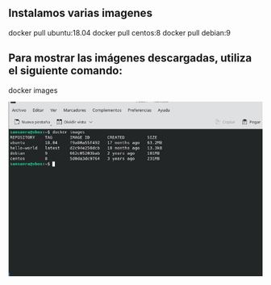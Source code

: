 ## Instalamos varias imagenes

docker pull ubuntu:18.04
docker pull centos:8
docker pull debian:9

## Para mostrar las imágenes descargadas, utiliza el siguiente comando:

docker images

![](https://github.com/rsansan079/Despliegue-de-Aplicaciones-Web/blob/master/Docker/EjerciciosDocker/Tarea02/Images.jpg)
